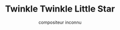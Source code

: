 ---
layout: "layouts/playing.html"
tags: "scores"
title: "Twinkle Twinkle Little Star"
author: "compositeur inconnu"
style: "classique"
mei_file: "./Twinkle Twinkle Little Star.mei"
---